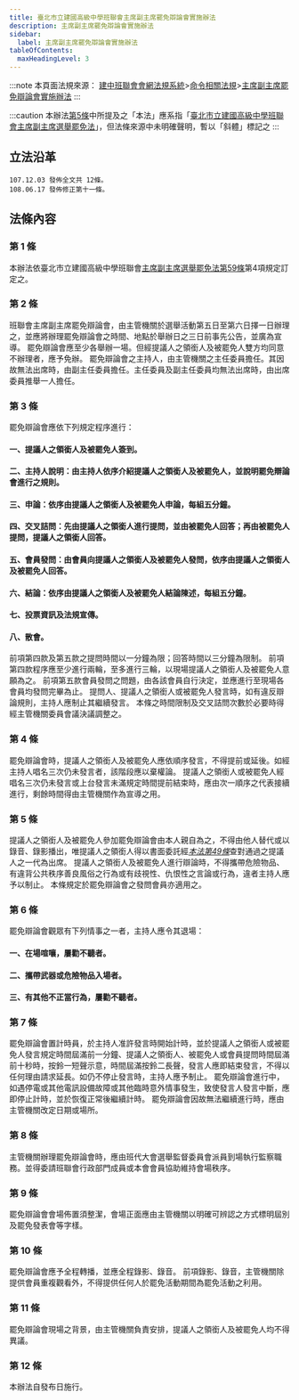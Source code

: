 ```yaml
---
title: 臺北市立建國高級中學班聯會主席副主席罷免辯論會實施辦法
description: 主席副主席罷免辯論會實施辦法
sidebar:
  label: 主席副主席罷免辯論會實施辦法
tableOfContents:
  maxHeadingLevel: 3
---
```


:::note
本頁面法規來源：
[建中班聯會會網法規系統](https://ckhssc.wordpress.com/%e6%b3%95%e8%a6%8f%e7%b3%bb%e7%b5%b1/)\>[命令相關法規](https://ckhssc.wordpress.com/%e6%b3%95%e8%a6%8f%e5%91%bd%e4%bb%a4/)\>[主席副主席罷免辯論會實施辦法](https://drive.google.com/file/d/1tuuil85GlKYfP0-zUqAHyqCWy-Ro9AOJ/view?usp=sharing)
:::

:::caution
本辦法[第5條](#第-5-條)中所提及之「本法」應系指「[臺北市立建國高級中學班聯會主席副主席選舉罷免法](/主席與副主席/主席副主席選舉罷免法/)」，但法條來源中未明確聲明，暫以「斜體」標記之
:::

## 立法沿革
```
107.12.03 發佈全文共 12條。 
108.06.17 發佈修正第十一條。 
```

## 法條內容

### 第 1 條 

本辦法依臺北市立建國高級中學班聯會[主席副主席選舉罷免法第59條](/主席與副主席/主席副主席選舉罷免法/#第-59-條應辦罷免辯論會)第4項規定訂定之。 

### 第 2 條 

班聯會主席副主席罷免辯論會，由主管機關於選舉活動第五日至第六日擇一日辦理之，並應將辦理罷免辯論會之時間、地點於舉辦日之三日前事先公告，並廣為宣導。
罷免辯論會應至少各舉辦一場。但經提議人之領銜人及被罷免人雙方均同意不辦理者，應予免辦。 罷免辯論會之主持人，由主管機關之主任委員擔任。其因故無法出席時，由副主任委員擔任。主任委員及副主任委員均無法出席時，由出席委員推舉一人擔任。 

### 第 3 條 

罷免辯論會應依下列規定程序進行：

#### 一、提議人之領銜人及被罷免人簽到。 

#### 二、主持人說明：由主持人依序介紹提議人之領銜人及被罷免人，並說明罷免辯論會進行之規則。 

#### 三、申論：依序由提議人之領銜人及被罷免人申論，每組五分鐘。 

#### 四、交叉詰問：先由提議人之領銜人進行提問，並由被罷免人回答；再由被罷免人提問，提議人之領銜人回答。 

#### 五、會員發問：由會員向提議人之領銜人及被罷免人發問，依序由提議人之領銜人及被罷免人回答。 

#### 六、結論：依序由提議人之領銜人及被罷免人結論陳述，每組五分鐘。 

#### 七、投票資訊及法規宣傳。 

#### 八、散會。 

前項第四款及第五款之提問時間以一分鐘為限；回答時間以三分鐘為限制。 前項第四款程序應至少進行兩輪，至多進行三輪，以現場提議人之領銜人及被罷免人意願為之。 前項第五款會員發問之問題，由各該會員自行決定，並應進行至現場各會員均發問完畢為止。 提問人、提議人之領銜人或被罷免人發言時，如有違反辯論規則，主持人應制止其繼續發言。 本條之時間限制及交叉詰問次數於必要時得經主管機關委員會議決議調整之。 

### 第 4 條 

罷免辯論會時，提議人之領銜人及被罷免人應依順序發言，不得提前或延後。如經主持人唱名三次仍未發言者，該階段應以棄權論。 提議人之領銜人或被罷免人經唱名三次仍未發言或上台發言未滿規定時間提前結束時，應由次一順序之代表接續進行，剩餘時間得由主管機關作為宣導之用。 

### 第 5 條 

提議人之領銜人及被罷免人參加罷免辯論會由本人親自為之，不得由他人替代或以錄音、錄影播出，唯提議人之領銜人得以書面委託經[*本法第49條*](/主席與副主席/主席副主席選舉罷免法/#第-49-條提議人之查對及連署)查對通過之提議人之一代為出席。 
提議人之領銜人及被罷免人進行辯論時，不得攜帶危險物品、有違背公共秩序善良風俗之行為或有歧視性、仇恨性之言論或行為，違者主持人應予以制止。 本條規定於罷免辯論會之發問會員亦適用之。 

### 第 6 條 

罷免辯論會觀眾有下列情事之一者，主持人應令其退場： 

#### 一、在場喧嚷，屢勸不聽者。 

#### 二、攜帶武器或危險物品入場者。 

#### 三、有其他不正當行為，屢勸不聽者。 

### 第 7 條 

罷免辯論會置計時員，於主持人准許發言時開始計時，並於提議人之領銜人或被罷免人發言規定時間屆滿前一分鐘、提議人之領銜人、被罷免人或會員提問時間屆滿前十秒時，按鈴一短聲示意，時間屆滿按鈴二長聲，發言人應即結束發言，不得以任何理由請求延長。如仍不停止發言時，主持人應予制止。 罷免辯論會進行中，如遇停電或其他電訊設備故障或其他臨時意外情事發生，致使發言人發言中斷，應即停止計時，並於恢復正常後繼續計時。 罷免辯論會因故無法繼續進行時，應由主管機關改定日期或場所。 

### 第 8 條 

主管機關辦理罷免辯論會時，應由班代大會選舉監督委員會派員到場執行監察職務。並得委請班聯會行政部門成員或本會會員協助維持會場秩序。 

### 第 9 條 

罷免辯論會會場佈置須整潔，會場正面應由主管機關以明確可辨認之方式標明屆別及罷免發表會等字樣。 

### 第 10 條 

罷免辯論會應予全程轉播，並應全程錄影、錄音。 前項錄影、錄音，主管機關除提供會員重複觀看外，不得提供任何人於罷免活動期間為罷免活動之利用。 

### 第 11 條 

罷免辯論會現場之背景，由主管機關負責安排，提議人之領銜人及被罷免人均不得異議。 

### 第 12 條 

本辦法自發布日施行。 

 